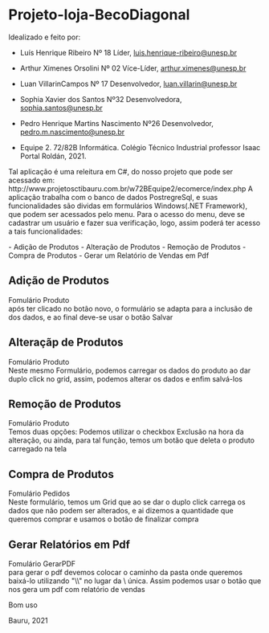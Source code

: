 # Projeto-loja-BecoDiagonal
Idealizado e feito por:
- Luís Henrique Ribeiro Nº 18 Líder, luis.henrique-ribeiro@unesp.br
- Arthur Ximenes Orsolini Nº 02 Více-Líder, arthur.ximenes@unesp.br
- Luan VillarinCampos Nº 17 Desenvolvedor, luan.villarin@unesp.br
- Sophia Xavier dos Santos Nº32 Desenvolvedora, sophia.santos@unesp.br
- Pedro Henrique Martins Nascimento Nº26 Desenvolvedor, pedro.m.nascimento@unesp.br

- Equipe 2. 72/82B Informática. Colégio Técnico Industrial professor Isaac Portal Roldán, 2021.

<p>Tal aplicação é uma releitura em C#, do nosso projeto que pode ser acessado em: http://www.projetosctibauru.com.br/w72BEquipe2/ecomerce/index.php
A aplicação trabalha com o banco de dados PostregreSql, e suas funcionalidades são dividas em formulários Windows(.NET Framework), que podem ser acessados pelo menu.
Para o acesso do menu, deve se cadastrar um usuário e fazer sua verificação, logo, assim poderá ter acesso a tais funcionalidades:</p>
- Adição de Produtos
- Alteração de Produtos
- Remoção de Produtos
- Compra de Produtos
- Gerar um Relatório de Vendas em Pdf

<h2>Adição de Produtos</h2>
<p>Fomulário Produto <br> após ter clicado no botão novo, o formulário se adapta para a inclusão de dos dados, e ao final deve-se usar o botão Salvar</p>
<h2>Alteraçãp de Produtos</h2>
<p>Fomulário Produto <br> Neste mesmo Formulário, podemos carregar os dados do produto ao dar duplo click no grid, assim, podemos alterar os dados e enfim salvá-los</p>
<h2>Remoção de Produtos</h2>
<p>Fomulário Produto <br> Temos duas opções: Podemos utilizar o checkbox Exclusão na hora da alteração, ou ainda, para tal função, temos um botão que deleta o produto carregado na tela  </p>
<h2>Compra de Produtos</h2>
<p>Fomulário Pedidos <br>  Neste formulário, temos um Grid que ao se dar o duplo click carrega os dados que não podem ser alterados, e ai dizemos a quantidade que queremos  comprar e usamos o botão de finalizar compra</p>
<h2>Gerar Relatórios em Pdf</h2>
<p>Fomulário GerarPDF <br> para gerar o pdf devemos colocar o caminho da pasta onde queremos baixá-lo utilizando "\\" no lugar da \ única. Assim podemos usar o botão que nos gera um pdf com relatório de vendas</p>

Bom uso

Bauru, 2021
